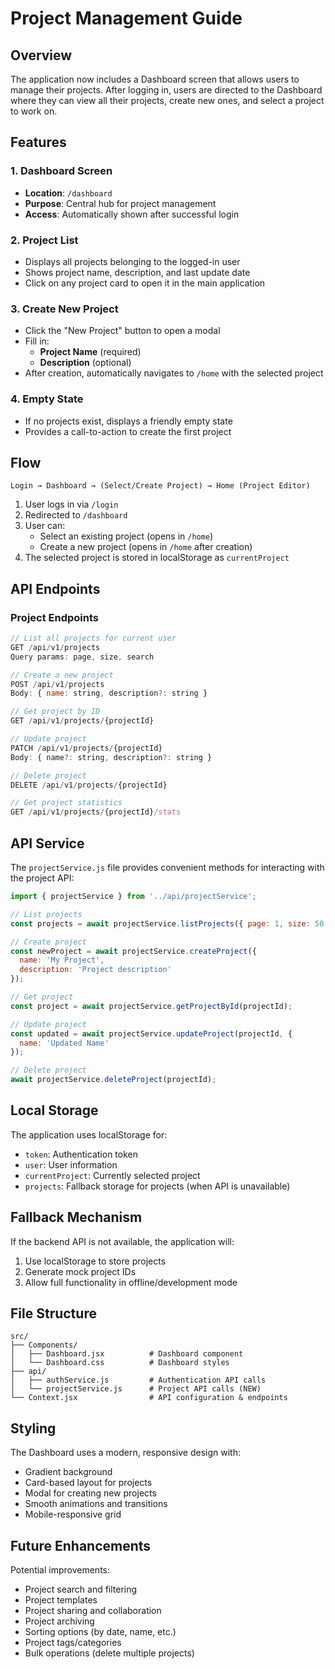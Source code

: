 # Project Management Guide

## Overview

The application now includes a Dashboard screen that allows users to manage their projects. After logging in, users are directed to the Dashboard where they can view all their projects, create new ones, and select a project to work on.

## Features

### 1. Dashboard Screen
- **Location**: `/dashboard`
- **Purpose**: Central hub for project management
- **Access**: Automatically shown after successful login

### 2. Project List
- Displays all projects belonging to the logged-in user
- Shows project name, description, and last update date
- Click on any project card to open it in the main application

### 3. Create New Project
- Click the "New Project" button to open a modal
- Fill in:
  - **Project Name** (required)
  - **Description** (optional)
- After creation, automatically navigates to `/home` with the selected project

### 4. Empty State
- If no projects exist, displays a friendly empty state
- Provides a call-to-action to create the first project

## Flow

```
Login → Dashboard → (Select/Create Project) → Home (Project Editor)
```

1. User logs in via `/login`
2. Redirected to `/dashboard`
3. User can:
   - Select an existing project (opens in `/home`)
   - Create a new project (opens in `/home` after creation)
4. The selected project is stored in localStorage as `currentProject`

## API Endpoints

### Project Endpoints

```javascript
// List all projects for current user
GET /api/v1/projects
Query params: page, size, search

// Create a new project
POST /api/v1/projects
Body: { name: string, description?: string }

// Get project by ID
GET /api/v1/projects/{projectId}

// Update project
PATCH /api/v1/projects/{projectId}
Body: { name?: string, description?: string }

// Delete project
DELETE /api/v1/projects/{projectId}

// Get project statistics
GET /api/v1/projects/{projectId}/stats
```

## API Service

The `projectService.js` file provides convenient methods for interacting with the project API:

```javascript
import { projectService } from '../api/projectService';

// List projects
const projects = await projectService.listProjects({ page: 1, size: 50 });

// Create project
const newProject = await projectService.createProject({
  name: 'My Project',
  description: 'Project description'
});

// Get project
const project = await projectService.getProjectById(projectId);

// Update project
const updated = await projectService.updateProject(projectId, {
  name: 'Updated Name'
});

// Delete project
await projectService.deleteProject(projectId);
```

## Local Storage

The application uses localStorage for:

- `token`: Authentication token
- `user`: User information
- `currentProject`: Currently selected project
- `projects`: Fallback storage for projects (when API is unavailable)

## Fallback Mechanism

If the backend API is not available, the application will:
1. Use localStorage to store projects
2. Generate mock project IDs
3. Allow full functionality in offline/development mode

## File Structure

```
src/
├── Components/
│   ├── Dashboard.jsx          # Dashboard component
│   └── Dashboard.css          # Dashboard styles
├── api/
│   ├── authService.js         # Authentication API calls
│   └── projectService.js      # Project API calls (NEW)
└── Context.jsx                # API configuration & endpoints
```

## Styling

The Dashboard uses a modern, responsive design with:
- Gradient background
- Card-based layout for projects
- Modal for creating new projects
- Smooth animations and transitions
- Mobile-responsive grid

## Future Enhancements

Potential improvements:
- Project search and filtering
- Project templates
- Project sharing and collaboration
- Project archiving
- Sorting options (by date, name, etc.)
- Project tags/categories
- Bulk operations (delete multiple projects)

